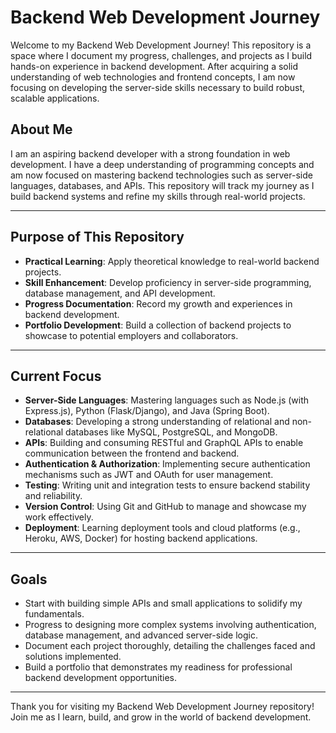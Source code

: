 # Backend Web Development Journey

Welcome to my Backend Web Development Journey! This repository is a space where I document my progress, challenges, and projects as I build hands-on experience in backend development. After acquiring a solid understanding of web technologies and frontend concepts, I am now focusing on developing the server-side skills necessary to build robust, scalable applications.

## About Me

I am an aspiring backend developer with a strong foundation in web development. I have a deep understanding of programming concepts and am now focused on mastering backend technologies such as server-side languages, databases, and APIs. This repository will track my journey as I build backend systems and refine my skills through real-world projects.

---

## Purpose of This Repository

- **Practical Learning**: Apply theoretical knowledge to real-world backend projects.
- **Skill Enhancement**: Develop proficiency in server-side programming, database management, and API development.
- **Progress Documentation**: Record my growth and experiences in backend development.
- **Portfolio Development**: Build a collection of backend projects to showcase to potential employers and collaborators.

---

## Current Focus

- **Server-Side Languages**: Mastering languages such as Node.js (with Express.js), Python (Flask/Django), and Java (Spring Boot).
- **Databases**: Developing a strong understanding of relational and non-relational databases like MySQL, PostgreSQL, and MongoDB.
- **APIs**: Building and consuming RESTful and GraphQL APIs to enable communication between the frontend and backend.
- **Authentication & Authorization**: Implementing secure authentication mechanisms such as JWT and OAuth for user management.
- **Testing**: Writing unit and integration tests to ensure backend stability and reliability.
- **Version Control**: Using Git and GitHub to manage and showcase my work effectively.
- **Deployment**: Learning deployment tools and cloud platforms (e.g., Heroku, AWS, Docker) for hosting backend applications.

---

## Goals

- Start with building simple APIs and small applications to solidify my fundamentals.
- Progress to designing more complex systems involving authentication, database management, and advanced server-side logic.
- Document each project thoroughly, detailing the challenges faced and solutions implemented.
- Build a portfolio that demonstrates my readiness for professional backend development opportunities.

---

Thank you for visiting my Backend Web Development Journey repository! Join me as I learn, build, and grow in the world of backend development.
